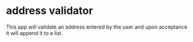 # address validator
This app will validate an address entered by the user and upon acceptance it will append it to a list.
